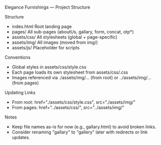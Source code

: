 Elegance Furnishings — Project Structure

Structure
- index.html           Root landing page
- pages/               All sub-pages (aboutUs, gallary, form, concat, otp*)
- assets/css/          All stylesheets (global + page-specific)
- assets/img/          All images (moved from img/)
- assets/js/           Placeholder for scripts

Conventions
- Global styles in assets/css/style.css
- Each page loads its own stylesheet from assets/css/<page>.css
- Images referenced via ./assets/img/... (from root) or ../assets/img/... (from pages)

Updating Links
- From root: href="./assets/css/style.css", src="./assets/img/<file>"
- From pages: href="../assets/css/<file>", src="../assets/img/<file>"

Notes
- Keep file names as-is for now (e.g., gallary.html) to avoid broken links.
- Consider renaming "gallary" to "gallery" later with redirects or link updates.